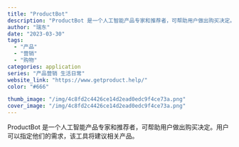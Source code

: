 ```yaml
---
title: "ProductBot"
description: "ProductBot 是一个人工智能产品专家和推荐者，可帮助用户做出购买决定。用户可以指定他们的需求，该工具将建议相关产"
author: "瑞东"
date: "2023-03-30"
tags:
  - "产品"
  - "营销"
  - "购物"
categories: application
series: "产品营销 生活日常"
website_link: "https://www.getproduct.help/"
color: "#666"

thumb_image: "/img/4c8fd2c4426ce14d2ead0edc9f4ce73a.png"
cover_image: "/img/4c8fd2c4426ce14d2ead0edc9f4ce73a.png"
---
```


ProductBot 是一个人工智能产品专家和推荐者，可帮助用户做出购买决定。用户可以指定他们的需求，该工具将建议相关产品。